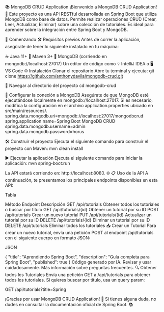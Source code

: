 📚 MongoDB CRUD Application
¡Bienvenido a MongoDB CRUD Application! 🎉 Este proyecto es una API RESTful desarrollada en Spring Boot que utiliza MongoDB como base de datos. Permite realizar operaciones CRUD (Crear, Leer, Actualizar, Eliminar) sobre una colección de tutoriales. Es ideal para aprender sobre la integración entre Spring Boot y MongoDB.

🚀 Comenzando
🛠️ Requisitos previos
Antes de correr la aplicación, asegúrate de tener lo siguiente instalado en tu máquina:

☕ Java 11+
🐘 Maven 3+
🍃 MongoDB (corriendo en mongodb://localhost:27017)
Un editor de código como 💡 IntelliJ IDEA o 🖥️ VS Code
⚙️ Instalación
Clonar el repositorio Abre tu terminal y ejecuta:
git clone https://github.com/anthonydavila/mongodb-crud.git

📂 Navegar al directorio del proyecto
cd mongodb-crud

🔗 Configurar la conexión a MongoDB Asegúrate de que MongoDB esté ejecutándose localmente en mongodb://localhost:27017. Si es necesario, modifica la configuración en el archivo application.properties ubicado en src/main/resources/.
spring.data.mongodb.uri=mongodb://localhost:27017/mongodbcrud
spring.application.name=Spring Boot MongoDB CRUD
spring.data.mongodb.username=admin
spring.data.mongodb.password=horus

🛠️ Construir el proyecto Ejecuta el siguiente comando para construir el proyecto con Maven:
mvn clean install

▶️ Ejecutar la aplicación Ejecuta el siguiente comando para iniciar la aplicación:
mvn spring-boot:run

La API estará corriendo en: http://localhost:8080. 🌐
📋 Uso de la API
A continuación, te presentamos los principales endpoints disponibles en esta API:

Tabla

Método	Endpoint	Descripción
GET	/api/tutorials	Obtener todos los tutoriales o buscar por título
GET	/api/tutorials/{id}	Obtener un tutorial por su ID
POST	/api/tutorials	Crear un nuevo tutorial
PUT	/api/tutorials/{id}	Actualizar un tutorial por su ID
DELETE	/api/tutorials/{id}	Eliminar un tutorial por su ID
DELETE	/api/tutorials	Eliminar todos los tutoriales
📥 Crear un Tutorial
Para crear un nuevo tutorial, envía una petición POST al endpoint /api/tutorials con el siguiente cuerpo en formato JSON:

JSON

{
  "title": "Aprendiendo Spring Boot",
  "description": "Guía completa para Spring Boot",
  "published": true
}
Código generado por IA. Revisar y usar cuidadosamente. Más información sobre preguntas frecuentes.
🔍 Obtener todos los Tutoriales
Envía una petición GET a /api/tutorials para obtener todos los tutoriales. Si quieres buscar por título, usa un query param:

GET /api/tutorials?title=Spring

¡Gracias por usar MongoDB CRUD Application! 🎉 Si tienes alguna duda, no dudes en consultar la documentación oficial de Spring Boot. 📚
